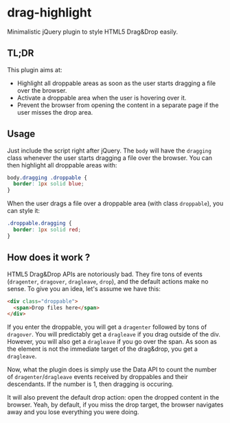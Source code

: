 drag-highlight
==============

Minimalistic jQuery plugin to style HTML5 Drag&amp;Drop easily.

TL;DR
-----

This plugin aims at:

- Highlight all droppable areas as soon as the user starts dragging a file over the browser.
- Activate a droppable area when the user is hovering over it.
- Prevent the browser from opening the content in a separate page if the user misses the drop area.

Usage
-----

Just include the script right after jQuery. The `body` will have the `dragging` class whenever the
user starts dragging a file over the browser. You can then highlight all droppable areas with:

```css
body.dragging .droppable {
  border: 1px solid blue;
}
```

When the user drags a file over a droppable area (with class `droppable`), you can style it:

```css
.droppable.dragging {
  border: 1px solid red;
}
```

How does it work ?
------------------

HTML5 Drag&Drop APIs are notoriously bad. They fire tons of events (`dragenter`, `dragover`, `dragleave`, `drop`),
and the default actions make no sense. To give you an idea, let's assume we have this:

```html
<div class="droppable">
  <span>Drop files here</span>
</div>
```

If you enter the droppable, you will get a `dragenter` followed by tons of `dragover`. You will predictably get a
`dragleave` if you drag outside of the div. However, you will also get a `dragleave` if you go over the span. As soon
as the element is not the immediate target of the drag&drop, you get a `dragleave`.

Now, what the plugin does is simply use the Data API to count the number of `dragenter`/`dragleave` events received by
droppables and their descendants. If the number is 1, then dragging is occuring.

It will also prevent the default drop action: open the dropped content in the browser. Yeah, by default, if you miss the
drop target, the browser navigates away and you lose everything you were doing.
